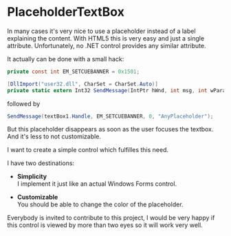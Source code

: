 # PlaceholderTextBox


In many cases it's very nice to use a placeholder instead of a label explaining the content.
With HTML5 this is very easy and just a single attribute. Unfortunately, no .NET control provides any similar attribute.

It actually can be done with a small hack:

```C#
private const int EM_SETCUEBANNER = 0x1501;

[DllImport("user32.dll", CharSet = CharSet.Auto)]
private static extern Int32 SendMessage(IntPtr hWnd, int msg, int wParam, [MarshalAs(UnmanagedType.LPWStr)]string lParam);
```

followed by
```C#
SendMessage(textBox1.Handle, EM_SETCUEBANNER, 0, "AnyPlaceholder");
```

But this placeholder disappears as soon as the user focuses the textbox.
And it's less to not customizable.

I want to create a simple control which fulfilles this need.

I have two destinations:
* **Simplicity**   
I implement it just like an actual Windows Forms control.

* **Customizable**   
You should be able to change the color of the placeholder.


Everybody is invited to contribute to this project, I would be very happy if this control is viewed by more than two eyes so it will work very well.
